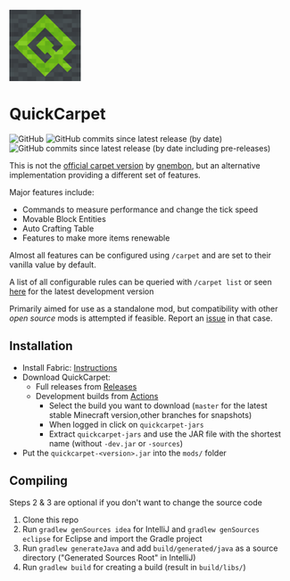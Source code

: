 ![QuickCarpet Icon](src/template/resources/quickcarpet/icon@128.png)

# QuickCarpet
![GitHub](https://img.shields.io/github/license/DeadlyMC/QuickCarpet?style=flat-square)
![GitHub commits since latest release (by date)](https://img.shields.io/github/commits-since/DeadlyMC/QuickCarpet/latest/master?style=flat-square)
![GitHub commits since latest release (by date including pre-releases)](https://img.shields.io/github/commits-since/DeadlyMC/QuickCarpet/latest/master?include_prereleases&style=flat-square)

This is not the [official carpet version](https://github.com/gnembon/fabric-carpet) by [gnembon](https://github.com/gnembon),
but an alternative implementation providing a different set of features.

Major features include:
- Commands to measure performance and change the tick speed
- Movable Block Entities
- Auto Crafting Table
- Features to make more items renewable

Almost all features can be configured using `/carpet` and are set to their vanilla value by default.

A list of all configurable rules can be queried with `/carpet list` or seen
[here][rules] for the latest development version

Primarily aimed for use as a standalone mod, but compatibility with other *open source* mods is attempted if feasible.
Report an [issue][new-issue] in that case.

## Installation
- Install Fabric: [Instructions][fabric-wiki-install] 
- Download QuickCarpet:
    - Full releases from [Releases][releases]
    - Development builds from [Actions][actions-dev-builds]
        - Select the build you want to download
            (`master` for the latest stable Minecraft version,other branches for snapshots)
        - When logged in click on `quickcarpet-jars`
        - Extract `quickcarpet-jars` and use the JAR file with the shortest name (without `-dev.jar` or `-sources`)
- Put the `quickcarpet-<version>.jar` into the `mods/` folder

## Compiling
Steps 2 & 3 are optional if you don't want to change the source code

1. Clone this repo
2. Run `gradlew genSources idea` for IntelliJ and `gradlew genSources eclipse` for Eclipse and import the Gradle project
3. Run `gradlew generateJava` and add `build/generated/java` as a source directory ("Generated Sources Root" in IntelliJ)
4. Run `gradlew build` for creating a build (result in `build/libs/`)

[rules]: rules.md
[new-issue]: ../../issues/new
[releases]: ../../releases
[actions-dev-builds]: ../../actions?query=workflow%3A%22Development+Builds%22
[fabric-wiki-install]: https://fabricmc.net/wiki/install